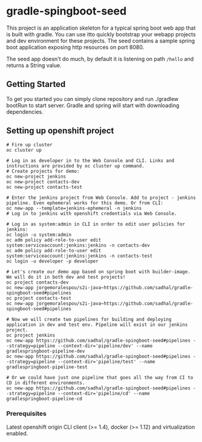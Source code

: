 # gradle-spingboot-seed
This project is an application skeleton for a typical spring boot web app that is built with gradle. You can use itto quickly bootstrap your webapp projects and dev environment for these projects.
The seed contains a sample spring boot application exposing http resources on port 8080.

The seed app doesn't do much, by default it is listening on path ```/hello``` and returns a String value.

## Getting Started
To get you started you can simply clone repository and run ./gradlew bootRun to start server. Gradle and spring will start with downloading dependencies.

## Setting up openshift project
```
# Fire up cluster
oc cluster up

# Log in as developer in to the Web Console and CLI. Links and instructions are provided by oc cluster up command.
# Create projects for demo:
oc new-project jenkins
oc new-project contacts-dev
oc new-project contacts-test

# Enter the jenkins project from Web Console. Add to project - jenkins pipeline. Even ephemeral works for this demo. Or from CLI:
oc new-app --template=jenkins-ephemeral -n jenkins
# Log in to jenkins with openshift credentials via Web Console.

# Log in as system:admin in CLI in order to edit user policies for jenkins:
oc login -u system:admin
oc adm policy add-role-to-user edit system:serviceaccount:jenkins:jenkins -n contacts-dev
oc adm policy add-role-to-user edit system:serviceaccount:jenkins:jenkins -n contacts-test
oc login -u developer -p developer

# Let's create our demo app based on spring boot with builder-image. We will do it in both dev and test projects!
oc project contacts-dev
oc new-app jorgemoralespou/s2i-java~https://github.com/sadhal/gradle-spingboot-seed#pipelines
oc project contacts-test
oc new-app jorgemoralespou/s2i-java~https://github.com/sadhal/gradle-spingboot-seed#pipelines

# Now we will create two pipelines for building and deploying application in dev and test env. Pipeline will exist in our jenkins project.
oc project jenkins
oc new-app https://github.com/sadhal/gradle-spingboot-seed#pipelines --strategy=pipeline --context-dir='pipeline/dev' --name gradlespringboot-pipeline-dev
oc new-app https://github.com/sadhal/gradle-spingboot-seed#pipelines --strategy=pipeline --context-dir='pipeline/test' --name gradlespringboot-pipeline-test

# Or we could have just one pipeline that goes all the way from CI to CD in different environments. 
oc new-app https://github.com/sadhal/gradle-spingboot-seed#pipelines --strategy=pipeline --context-dir='pipeline/cd' --name gradlespringboot-pipeline-cd

```

### Prerequisites
Latest openshift origin CLI client (>= 1.4), docker (>= 1.12) and virtualization enabled.

